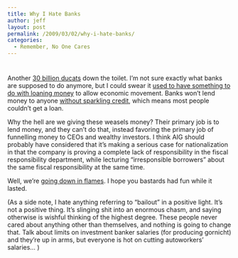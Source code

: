 ```yaml
---
title: Why I Hate Banks
author: jeff
layout: post
permalink: /2009/03/02/why-i-hate-banks/
categories:
  - Remember, No One Cares
---
```

# 

Another [30 billion ducats][1] down the toilet. I’m not sure exactly what banks are supposed to do anymore, but I could swear it [used to have something to do with loaning money][2] to allow economic movement. Banks won’t lend money to anyone [without sparkling credit][3], which means most people couldn’t get a loan.

 [1]: http://www.reuters.com/article/newsOne/idUSN0134457520090302
 [2]: http://www.nytimes.com/2008/10/25/business/25nocera.html
 [3]: http://www.bloomberg.com/apps/news?pid=20601103&sid=a8ta_MEhUZ9E&refer=us

Why the hell are we giving these weasels money? Their primary job is to lend money, and they can’t do that, instead favoring the primary job of funnelling money to CEOs and wealthy investors. I think AIG should probably have considered that it’s making a serious case for nationalization in that the company is proving a complete lack of responsibility in the fiscal responsibility department, while lecturing “irresponsible borrowers” about the same fiscal responsibility at the same time.

Well, we’re [going down in flames][4]. I hope you bastards had fun while it lasted.

 [4]: http://www.msnbc.msn.com/id/29671145/

(As a side note, I hate anything referring to “bailout” in a positive light. It’s not a positive thing. It’s slinging shit into an enormous chasm, and saying otherwise is wishful thinking of the highest degree. These people never cared about anything other than themselves, and nothing is going to change that. Talk about limits on investment banker salaries (for producing gornicht) and they’re up in arms, but everyone is hot on cutting autoworkers’ salaries… )